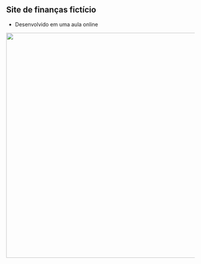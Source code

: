 ## Site de finanças fictício
- Desenvolvido em uma aula online

<div align="center">
  <img src="https://user-images.githubusercontent.com/109038802/185748322-4f3c7618-da78-45be-b99d-33976bbe1c26.png" width="600">
</div>
